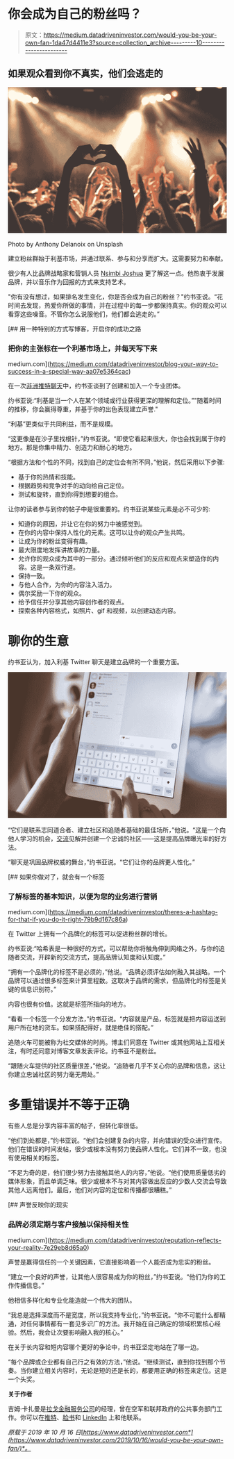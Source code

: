 # 你会成为自己的粉丝吗？

> 原文：<https://medium.datadriveninvestor.com/would-you-be-your-own-fan-1da47d4411e3?source=collection_archive---------10----------------------->

## 如果观众看到你不真实，他们会逃走的

![](img/c9e97953a030a40bfb1df4c3266b810a.png)

Photo by Anthony Delanoix on Unsplash

建立粉丝群始于利基市场，并通过联系、参与和分享而扩大。这需要努力和奉献。

很少有人比品牌战略家和营销人员 [Nsimbi Joshua](https://twitter.com/thejnsimbi) 更了解这一点。他热衷于发展品牌，并以音乐作为回报的方式来支持艺术。

"你有没有想过，如果排名发生变化，你是否会成为自己的粉丝？"约书亚说。“花时间去发现，热爱你所做的事情，并在过程中的每一步都保持真实。你的观众可以看穿这些噪音。不管你怎么说服他们，他们都会逃走的。”

[](https://medium.com/datadriveninvestor/blog-your-way-to-success-in-a-special-way-aa07e5364cac) [## 用一种特别的方式写博客，开启你的成功之路

### 把你的主张标在一个利基市场上，并每天写下来

medium.com](https://medium.com/datadriveninvestor/blog-your-way-to-success-in-a-special-way-aa07e5364cac) 

在一次[非洲推特聊天](https://twitter.com/AfricaTweetChat)中，约书亚谈到了创建和加入一个专业团体。

约书亚说:“利基是当一个人在某个领域或行业获得更深的理解和定位。”"随着时间的推移，你会赢得尊重，并基于你的出色表现建立声誉."

“利基”更类似于共同利益，而不是规模。

“这更像是在沙子里找根针，”约书亚说。“即使它看起来很大，你也会找到属于你的地方。那是你集中精力、创造力和耐心的地方。

“根据方法和个性的不同，找到自己的定位会有所不同，”他说，然后采用以下步骤:

*   基于你的热情和技能。
*   根据趋势和竞争对手的动向给自己定位。
*   测试和旋转，直到你得到想要的组合。

让你的读者参与到你的帖子中是很重要的。约书亚说某些元素是必不可少的:

*   知道你的原因，并让它在你的努力中被感觉到。
*   在你的内容中保持人性化的元素。这可以让你的观众产生共鸣。
*   让成为你的粉丝变得有趣。
*   最大限度地发挥讲故事的力量。
*   允许你的观众成为其中的一部分。通过倾听他们的反应和观点来塑造你的内容。这是一条双行道。
*   保持一致。
*   与他人合作，为你的内容注入活力。
*   偶尔奖励一下你的观众。
*   给予信任并分享其他内容创作者的观点。
*   探索各种内容格式，如照片、gif 和视频，以创建动态内容。

# 聊你的生意

约书亚认为，加入利基 Twitter 聊天是建立品牌的一个重要方面。

![](img/e3371d60c1d98b45acae2384643cf095.png)

“它们是联系志同道合者、建立社区和追随者基础的最佳场所，”他说。“这是一个向他人学习的机会，[交流](https://www.datadriveninvestor.com/glossary/exchange/)见解并创建一个忠诚的社区——这是提高品牌曝光率的好方法。

“聊天是巩固品牌权威的舞台，”约书亚说。“它们让你的品牌更人性化。”

[](https://medium.com/datadriveninvestor/theres-a-hashtag-for-that-if-you-do-it-right-79b9d167c86a) [## 如果你做对了，就会有一个标签

### 了解标签的基本知识，以便为您的业务进行营销

medium.com](https://medium.com/datadriveninvestor/theres-a-hashtag-for-that-if-you-do-it-right-79b9d167c86a) 

在 Twitter 上拥有一个品牌化的标签可以促进粉丝群的增长。

约书亚说:“哈希表是一种很好的方式，可以帮助你将触角伸到网络之外，与你的追随者交流，开辟新的交流方式，提高品牌认知度和认知度。”

“拥有一个品牌化的标签不是必须的，”他说。“品牌必须评估如何融入其战略。一个品牌可以通过很多标签来计算里程数。这取决于品牌的需求，但品牌化的标签是关键的信息识别符。”

内容也很有价值。这就是标签所指向的地方。

“看看一个标签一个分发方法，”约书亚说。“内容就是产品，标签就是把内容运送到用户所在地的货车。如果搭配得好，就是绝佳的搭配。”

追随火车可能被称为社交媒体的时尚。博主们同意在 Twitter 或其他网站上互相关注，有时还同意对博客文章发表评论。约书亚不是粉丝。

“跟随火车提供的社区质量很差，”他说。“追随者几乎不关心你的品牌和信息，这让你建立忠诚社区的努力毫无用处。”

# 多重错误并不等于正确

有些人总是分享内容丰富的帖子，但转化率很低。

“他们到处都是，”约书亚说。“他们会创建复杂的内容，并向错误的受众进行宣传。他们在错误的时间发帖，很少或根本没有努力使品牌人性化。它们并不一致，也没有使用相关的标签。

“不足为奇的是，他们很少努力去接触其他人的内容，”他说。“他们使用质量低劣的媒体形象，而且单调乏味。很少或根本不与对其内容做出反应的少数人交流会导致其他人远离他们。最后，他们对内容的定位和传播都很糟糕。”

[](https://medium.com/datadriveninvestor/reputation-reflects-your-reality-7e29eb8d65a0) [## 声誉反映你的现实

### 品牌必须定期与客户接触以保持相关性

medium.com](https://medium.com/datadriveninvestor/reputation-reflects-your-reality-7e29eb8d65a0) 

声誉是赢得信任的一个关键因素，它直接影响着一个人能否成为忠实的粉丝。

“建立一个良好的声誉，让其他人很容易成为你的粉丝，”约书亚说。“他们为你的工作传播信息。”

他相信多样化和专业化能造就一个伟大的团队。

“我总是选择深度而不是宽度，所以我支持专业化，”约书亚说。“你不可能什么都精通，对任何事情都有一套见多识广的方法。我开始在自己确定的领域积累核心经验。然后，我会让次要影响融入我的核心。”

在关于长内容和短内容哪个更好的争论中，约书亚坚定地站在了哪一边。

“每个品牌或企业都有自己行之有效的方法，”他说。“继续测试，直到你找到那个节奏。当你建立相关内容时，无论是短的还是长的，都要用正确的标签来定位。这是一个头奖。

**关于作者**

吉姆·卡扎曼是[拉戈金融服务公司](http://largofinancialservices.com/)的经理，曾在空军和联邦政府的公共事务部门工作。你可以在[推特](https://twitter.com/JKatzaman)、[脸书](https://www.facebook.com/jim.katzaman)和 [LinkedIn](https://www.linkedin.com/in/jim-katzaman-33641b21/) 上和他联系。

*原载于 2019 年 10 月 16 日*[*https://www.datadriveninvestor.com*](https://www.datadriveninvestor.com/2019/10/16/would-you-be-your-own-fan/)*。*